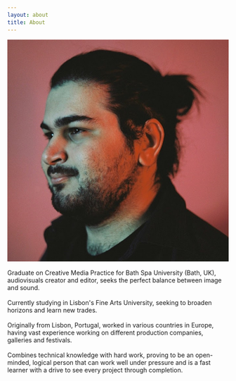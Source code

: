 ```yaml
---
layout: about
title: About
---
```



![pic](/assets/images/joao.jpg)



Graduate on Creative Media Practice for Bath Spa University (Bath, UK), audiovisuals creator and editor, seeks the perfect balance between image and sound.
<br><br>Currently studying in Lisbon's Fine Arts University, seeking to broaden horizons and learn new trades.<br><br>Originally from Lisbon, Portugal, worked in various countries in Europe, having vast experience working on different production companies, galleries and festivals.<br><br>Combines technical knowledge with hard work, proving to be an open-minded, logical person that can work well under pressure and is a fast learner with a drive to see every project through completion.
